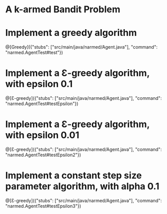 #  A k-armed Bandit Problem

# Implement a greedy algorithm

@[Greedy]({"stubs": ["src/main/java/narmed/Agent.java"], "command": "narmed.AgentTest#test"})

# Implement a Ɛ-greedy algorithm, with epsilon 0.1

@[Ɛ-greedy]({"stubs": ["src/main/java/narmed/Agent.java"], "command": "narmed.AgentTest#testEpsilon"})

# Implement a Ɛ-greedy algorithm, with epsilon 0.01

@[Ɛ-greedy]({"stubs": ["src/main/java/narmed/Agent.java"], "command": "narmed.AgentTest#testEpsilon2"})

# Implement a constant step size parameter algorithm, with alpha 0.1

@[Ɛ-greedy]({"stubs": ["src/main/java/narmed/Agent.java"], "command": "narmed.AgentTest#testEpsilon3"})

